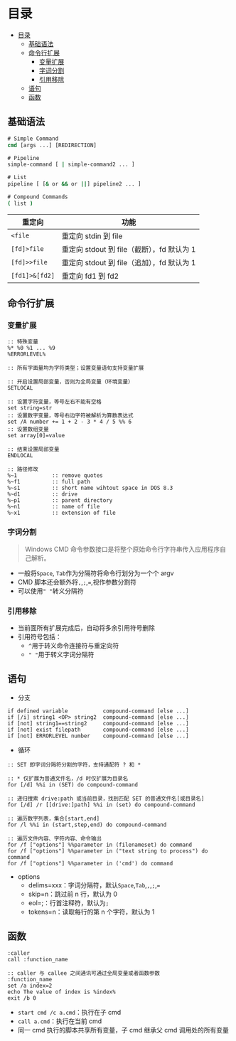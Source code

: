 # 目录

- [目录](#目录)
  - [基础语法](#基础语法)
  - [命令行扩展](#命令行扩展)
    - [变量扩展](#变量扩展)
    - [字词分割](#字词分割)
    - [引用移除](#引用移除)
  - [语句](#语句)
  - [函数](#函数)

## 基础语法

```cmd
# Simple Command
cmd [args ...] [REDIRECTION]

# Pipeline
simple-command [ | simple-command2 ... ]

# List
pipeline [ [& or && or ||] pipeline2 ... ]

# Compound Commands
( list )
```

| 重定向         | 功能                                       |
| -------------- | ------------------------------------------ |
| `<file`        | 重定向 stdin 到 file                       |
| `[fd]>file`    | 重定向 stdout 到 file（截断），fd 默认为 1 |
| `[fd]>>file`   | 重定向 stdout 到 file（追加），fd 默认为 1 |
| `[fd1]>&[fd2]` | 重定向 fd1 到 fd2                          |

## 命令行扩展

### 变量扩展

```batch
:: 特殊变量
%* %0 %1 ... %9
%ERRORLEVEL%

:: 所有字面量均为字符类型；设置变量语句支持变量扩展

:: 开启设置局部变量，否则为全局变量（环境变量）
SETLOCAL

:: 设置字符变量，等号左右不能有空格
set string=str
:: 设置数字变量，等号右边字符被解析为算数表达式
set /A number += 1 + 2 - 3 * 4 / 5 %% 6
:: 设置数组变量
set array[0]=value

:: 结束设置局部变量
ENDLOCAL

:: 路径修改
%~1           :: remove quotes
%~f1          :: full path
%~s1          :: short name wihtout space in DOS 8.3
%~d1          :: drive
%~p1          :: parent directory
%~n1          :: name of file
%~x1          :: extension of file
```

### 字词分割

> Windows CMD 命令参数接口是将整个原始命令行字符串传入应用程序自己解析。

- 一般将`Space`, `Tab`作为分隔符将命令行划分为一个个 argv
- CMD 脚本还会额外将`,`,`;`,`=`,视作参数分割符
- 可以使用`" "`转义分隔符

### 引用移除

- 当前面所有扩展完成后，自动将多余引用符号删除
- 引用符号包括：
  - `^`用于转义命令连接符与重定向符
  - `" "`用于转义字词分隔符

## 语句

- 分支

```batch
if defined variable           compound-command [else ...]
if [/i] string1 <OP> string2  compound-command [else ...]
if [not] string1==string2     compound-command [else ...]
if [not] exist filepath       compound-command [else ...]
if [not] ERRORLEVEL number    compound-command [else ...]
```

- 循环

```batch
:: SET 即字词分隔符分割的字符，支持通配符 ? 和 *

:: * 仅扩展为普通文件名，/d 时仅扩展为目录名
for [/d] %%i in (SET) do compound-command

:: 递归搜索 drive:path 或当前目录，找到匹配 SET 的普通文件名[或目录名]
for [/d] /r [[drive:]path] %%i in (set) do compound-command

:: 遍历数字列表，集合[start,end]
for /l %%i in (start,step,end) do compound-command

:: 遍历文件内容、字符内容、命令输出
for /f ["options"] %%parameter in (filenameset) do command
for /f ["options"] %%parameter in ("text string to process") do command
for /f ["options"] %%parameter in ('cmd') do command
```

- options
  - delims=xxx：字词分隔符，默认`Space`,`Tab`,`,`,`;`,`=`
  - skip=n：跳过前 n 行，默认为 0
  - eol=;：行首注释符，默认为`;`
  - tokens=n：读取每行的第 n 个字符，默认为 1

## 函数

```batch
:caller
call :function_name

:: caller 与 callee 之间通讯可通过全局变量或者函数参数
:function_name
set /a index=2
echo The value of index is %index%
exit /b 0
```

- `start cmd /c a.cmd`：执行在子 cmd
- `call a.cmd`：执行在当前 cmd
- 同一 cmd 执行的脚本共享所有变量，子 cmd 继承父 cmd 调用处的所有变量
